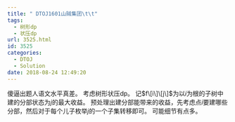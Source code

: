 ```yaml
---
title: " DTOJ1601山贼集团\t\t"
tags:
  - 树形dp
  - 状压dp
url: 3525.html
id: 3525
categories:
  - DTOJ
  - Solution
date: 2018-08-24 12:49:20
---
```


傻逼出题人语文水平真差。 考虑树形状压dp。 记$f\[i\]\[j\]$为以$i$为根的子树中建的分部状态为$j$的最大收益。 预处理出建分部能带来的收益，先考虑点$i$要建哪些分部，然后对于每个儿子枚举$j$的一个子集转移即可。 可能细节有点多。
